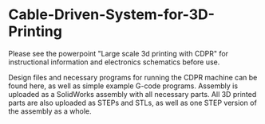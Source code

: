 # Cable-Driven-System-for-3D-Printing
Please see the powerpoint "Large scale 3d printing with CDPR" for instructional information and electronics schematics before use.

Design files and necessary programs for running the CDPR machine can be found here, as well as simple example G-code programs. Assembly is uploaded as a SolidWorks assembly with all necessary parts. All 3D printed parts are also uploaded as STEPs and STLs, as well as one STEP version of the assembly as a whole.
